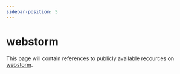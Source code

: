 ```yaml
---
sidebar-position: 5
---
```


# webstorm

This page will contain references to publicly available recources on [webstorm](https://www.jetbrains.com/webstorm/).
